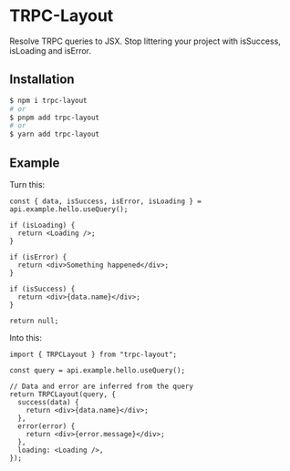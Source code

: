 # TRPC-Layout

Resolve TRPC queries to JSX. Stop littering your project with isSuccess, isLoading and isError.


## Installation

```sh
$ npm i trpc-layout
# or
$ pnpm add trpc-layout
# or
$ yarn add trpc-layout
```


## Example

Turn this:

```tsx
const { data, isSuccess, isError, isLoading } = api.example.hello.useQuery();

if (isLoading) {
  return <Loading />;
}

if (isError) {
  return <div>Something happened</div>;
}

if (isSuccess) {
  return <div>{data.name}</div>;
}

return null;
```

Into this:

```tsx
import { TRPCLayout } from "trpc-layout";

const query = api.example.hello.useQuery();

// Data and error are inferred from the query
return TRPCLayout(query, {
  success(data) {
    return <div>{data.name}</div>;
  },
  error(error) {
    return <div>{error.message}</div>;
  },
  loading: <Loading />,
});
```
